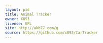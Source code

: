 ```yaml
---
layout: pid
title: Animal Tracker
owner: X893
license: GPL
site: http://akb77.com/g
source: https://github.com/x893/CarTracker
---
```

